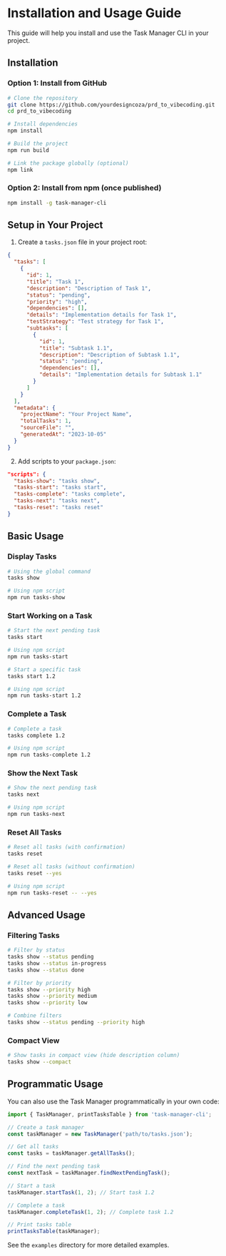 # Installation and Usage Guide

This guide will help you install and use the Task Manager CLI in your project.

## Installation

### Option 1: Install from GitHub

```bash
# Clone the repository
git clone https://github.com/yourdesigncoza/prd_to_vibecoding.git
cd prd_to_vibecoding

# Install dependencies
npm install

# Build the project
npm run build

# Link the package globally (optional)
npm link
```

### Option 2: Install from npm (once published)

```bash
npm install -g task-manager-cli
```

## Setup in Your Project

1. Create a `tasks.json` file in your project root:

```json
{
  "tasks": [
    {
      "id": 1,
      "title": "Task 1",
      "description": "Description of Task 1",
      "status": "pending",
      "priority": "high",
      "dependencies": [],
      "details": "Implementation details for Task 1",
      "testStrategy": "Test strategy for Task 1",
      "subtasks": [
        {
          "id": 1,
          "title": "Subtask 1.1",
          "description": "Description of Subtask 1.1",
          "status": "pending",
          "dependencies": [],
          "details": "Implementation details for Subtask 1.1"
        }
      ]
    }
  ],
  "metadata": {
    "projectName": "Your Project Name",
    "totalTasks": 1,
    "sourceFile": "",
    "generatedAt": "2023-10-05"
  }
}
```

2. Add scripts to your `package.json`:

```json
"scripts": {
  "tasks-show": "tasks show",
  "tasks-start": "tasks start",
  "tasks-complete": "tasks complete",
  "tasks-next": "tasks next",
  "tasks-reset": "tasks reset"
}
```

## Basic Usage

### Display Tasks

```bash
# Using the global command
tasks show

# Using npm script
npm run tasks-show
```

### Start Working on a Task

```bash
# Start the next pending task
tasks start

# Using npm script
npm run tasks-start

# Start a specific task
tasks start 1.2

# Using npm script
npm run tasks-start 1.2
```

### Complete a Task

```bash
# Complete a task
tasks complete 1.2

# Using npm script
npm run tasks-complete 1.2
```

### Show the Next Task

```bash
# Show the next pending task
tasks next

# Using npm script
npm run tasks-next
```

### Reset All Tasks

```bash
# Reset all tasks (with confirmation)
tasks reset

# Reset all tasks (without confirmation)
tasks reset --yes

# Using npm script
npm run tasks-reset -- --yes
```

## Advanced Usage

### Filtering Tasks

```bash
# Filter by status
tasks show --status pending
tasks show --status in-progress
tasks show --status done

# Filter by priority
tasks show --priority high
tasks show --priority medium
tasks show --priority low

# Combine filters
tasks show --status pending --priority high
```

### Compact View

```bash
# Show tasks in compact view (hide description column)
tasks show --compact
```

## Programmatic Usage

You can also use the Task Manager programmatically in your own code:

```javascript
import { TaskManager, printTasksTable } from 'task-manager-cli';

// Create a task manager
const taskManager = new TaskManager('path/to/tasks.json');

// Get all tasks
const tasks = taskManager.getAllTasks();

// Find the next pending task
const nextTask = taskManager.findNextPendingTask();

// Start a task
taskManager.startTask(1, 2); // Start task 1.2

// Complete a task
taskManager.completeTask(1, 2); // Complete task 1.2

// Print tasks table
printTasksTable(taskManager);
```

See the `examples` directory for more detailed examples.
